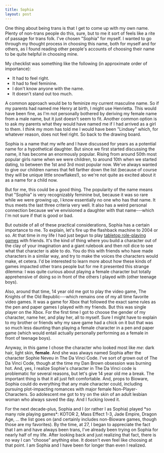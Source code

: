 ```yaml
---
title: Sophia
layout: post
---
```



One thing about being trans is that I get to come up with my own name. Plenty of non-trans people do this, sure, but to me it sort of feels like a rite of passage for trans folk. I've chosen "Sophia" for myself. I wanted to go through my thought process in choosing this name, both for myself and for others, as I found reading other people's accounts of choosing their name to be quite helpful in choosing mine.  

My checklist was something like the following (in approximate order of importance):  

*   It had to feel right.
*   It had to feel feminine.
*   I don't know anyone with the name.
*   It doesn't stand out too much.

A common approach would be to feminize my current masculine name. So if my parents had named me Henry at birth, I might use Henrietta. This would have been fine, as I'm not personally bothered by deriving my female name from a male name, but it just doesn't seem to fit. Another common option is to ask my parents what they would have named me if I had arrived as a girl to them. I _think_ my mom has told me I would have been "Lindsey" which, for whatever reason, does not feel right. So back to the drawing board.  

Sophia is a name that my wife and I have discussed for years as a potential name for a hypothetical daughter. But since we first started discussing the name, it has become an enormously popular. Rising from around 50th most popular girls name when we were children, to around 10th when we started dating, to between the 1st and 3rd most popular now. We've always wanted to give our children names that fell farther down the list (because of course they will be unique little snowflakes!), so we're not quite as excited about it as a name for a child now.  

But for me, this could be a good thing. The popularity of the name means that "Sophia" is very recognizably feminine but, because it was so rare while we were growing up, I know essentially no one who has that name. It thus meets the last three criteria very well. It also has a weird personal connection because we've envisioned a daughter with that name---which I'm not sure if that is good or bad.  

But outside of all of these practical considerations, Sophia has a certain importance to me. To explain, let's fire up the flashback machine to 2004 or so. At that time in my life I had just begun to play [tabletop role-playing games](https://en.wikipedia.org/wiki/Tabletop_role-playing_game) with friends. It's the kind of thing where you build a character out of the clay of your imagination and a giant rulebook and then roll dice to see what that character is able to do. You do this with friends who have made characters in a similar way, and try to make the voices the characters would make, et cetera. I'd be interested to learn more about how these kinds of games impacted other trans people but for me it presented this strange dilemma: I was quite curious about playing a female character but totally apprehensive of doing so in front of the others I played with (other teenage boys).  

Also, around that time, 14 year old me got to play the video game, The Knights of the Old Republic---which remains one of my all time favorite video games. It was a game for Xbox that followed the exact same rules as the pen and paper games I played with my friends. But this was single player on the Xbox. For the first time I got to choose the gender of my character, name her, and play her, all to myself. Sure I might have to explain to my brother or friends why my save game had a chick on it but that was so much less daunting than playing a female character in a pen and paper game (which would entail actually personally performing as a female in front of teenage boys).  

Anyway, in this game I chose the character who looked most like _me_: dark hair, light skin, **female**. And she was always named Sophia after the character Sophie Neveu in The Da Vinci Code. I've sort of grown out of The Da Vinci Code, though at the time my Dan Brown obsession was burning hot. And, yes, I realize Sophie's character in The Da Vinci code is problematic for several reasons, but let's give 14 year old me a break. The important thing is that it all just felt comfortable. And, props to Bioware, Sophia could do everything that any male character could, including pursuing plot-impacting romances with major female Non-Player-Characters. So adolescent me got to try on the skin of an adult lesbian woman who always saved the day. And I fucking loved it.  

For the next decade-plus, Sophia and I (or rather I as Sophia) played \*so many role playing games\*: KOTOR 2, Mass Effect 1-3, Jade Empire, Dragon Age, ... the list goes on (and certainly includes non-Bioware games, though those are my favorites). By the time, at 27, I began to appreciate the fact that I am and have always been trans, I've already been trying on Sophia for nearly half of my life. After looking back and just realizing that fact, there is no way I can "choose" anything else. It doesn't even feel like choosing at that point. I am Sophia and I have been for longer than even I realized.
